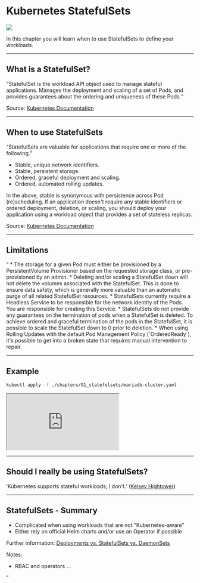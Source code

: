 # Kubernetes StatefulSets

<img src="./images/k8s-icons/resources/labeled/sts.svg" class="k8s-icon-large-centered">

In this chapter you will learn when to use StatefulSets to define your workloads.

----

## What is a StatefulSet?

<q cite="https://kubernetes.io/docs/concepts/workloads/controllers/statefulset/">StatefulSet is the workload API object used to manage stateful applications.
Manages the deployment and scaling of a set of Pods, and provides guarantees about the ordering and uniqueness of these Pods.</q>

Source: [Kubernetes Documentation](https://kubernetes.io/docs/concepts/workloads/controllers/statefulset/)

----

## When to use StatefulSets

<q cite="https://kubernetes.io/docs/concepts/workloads/controllers/statefulset/#using-statefulsets">StatefulSets are valuable for applications that require one or more of the following.

* Stable, unique network identifiers.
* Stable, persistent storage.
* Ordered, graceful deployment and scaling.
* Ordered, automated rolling updates.

In the above, stable is synonymous with persistence across Pod (re)scheduling. If an application doesn't require any stable identifiers or ordered deployment, deletion, or scaling, you should deploy your application using a workload object that provides a set of stateless replicas.</q>

Source: [Kubernetes Documentation](https://kubernetes.io/docs/concepts/workloads/controllers/statefulset/#using-statefulsets)

----

## Limitations

<q cite="https://kubernetes.io/docs/concepts/workloads/controllers/statefulset/#limitations">
* The storage for a given Pod must either be provisioned by a PersistentVolume Provisioner based on the requested storage class, or pre-provisioned by an admin.
* Deleting and/or scaling a StatefulSet down will not delete the volumes associated with the StatefulSet. This is done to ensure data safety, which is generally more valuable than an automatic purge of all related StatefulSet resources.
* StatefulSets currently require a Headless Service to be responsible for the network identity of the Pods. You are responsible for creating this Service.
* StatefulSets do not provide any guarantees on the termination of pods when a StatefulSet is deleted. To achieve ordered and graceful termination of the pods in the StatefulSet, it is possible to scale the StatefulSet down to 0 prior to deletion.
* When using Rolling Updates with the default Pod Management Policy (`OrderedReady`), it's possible to get into a broken state that requires manual intervention to repair.

----

## Example

```sh
kubectl apply -f ./chapters/91_statefulsets/mariadb-cluster.yaml
```

<iframe src="http://localhost:4200?u=trainer&p=trainer"><!-- .element: class="fragment" --></iframe>

----

## Should I really be using StatefulSets?

<q cite="https://x.com/kelseyhightower/status/963419099144495104">Kubernetes supports stateful workloads; I don't.</q>
([Kelsey Hightower](https://x.com/kelseyhightower/status/963419099144495104))

----

## StatefulSets - Summary

* Complicated when using workloads that are not "Kubernetes-aware"
* Either rely on official Helm charts and/or use an Operator if possible

Further information: [Deployments vs. StatefulSets vs. DaemonSets](https://medium.com/stakater/k8s-deployments-vs-statefulsets-vs-daemonsets-60582f0c62d4)

Notes:
- RBAC and operators ...
